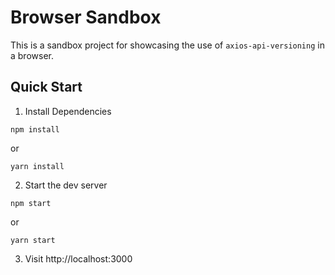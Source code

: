 # Browser Sandbox

This is a sandbox project for showcasing the use of `axios-api-versioning` in a browser.

## Quick Start

1. Install Dependencies

`npm install`

or 

`yarn install`

2. Start the dev server

`npm start`

or 

`yarn start`

3. Visit http://localhost:3000 